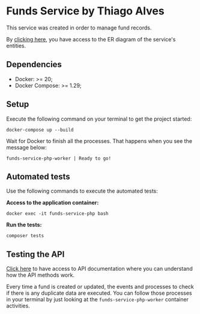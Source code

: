 # Funds Service by Thiago Alves

This service was created in order to manage fund records.

By [clicking here](https://drive.google.com/file/d/1hMMh2leEIIfFs8zhtudUhTgAT62cseXU/view), you have access to the ER
diagram of the service's entities.

## Dependencies

- Docker: >= 20;
- Docker Compose: >= 1.29;

## Setup

Execute the following command on your terminal to get the project started:

```
docker-compose up --build
```

Wait for Docker to finish all the processes. That happens when you see the message below:

```
funds-service-php-worker | Ready to go!
```

## Automated tests

Use the following commands to execute the automated tests:

**Access to the application container:**

```
docker exec -it funds-service-php bash
```

**Run the tests:**

```
composer tests
```

## Testing the API

[Click here](https://documenter.getpostman.com/view/2046871/2s9Ye8gFSi) to have access to API documentation
where you can understand how the API methods work.

Every time a fund is created or updated, the events and processes to check if there is any duplicate data are
executed. You can follow those processes in your terminal by just looking at the `funds-service-php-worker` container
activities.

